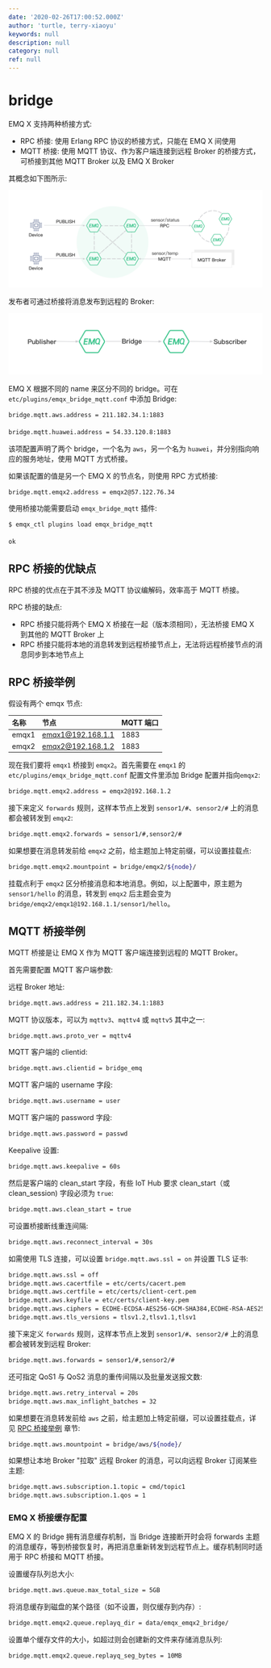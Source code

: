 ```yaml
---
date: '2020-02-26T17:00:52.000Z'
author: 'turtle, terry-xiaoyu'
keywords: null
description: null
category: null
ref: null
---
```


# bridge

EMQ X 支持两种桥接方式:

* RPC 桥接: 使用 Erlang RPC 协议的桥接方式，只能在 EMQ X 间使用
* MQTT 桥接: 使用 MQTT 协议、作为客户端连接到远程 Broker 的桥接方式，可桥接到其他 MQTT Broker 以及 EMQ X Broker

其概念如下图所示:

![image](../.gitbook/assets/bridge%20%281%29.png)

发布者可通过桥接将消息发布到远程的 Broker:

![image](../.gitbook/assets/bridges_3%20%281%29.png)

EMQ X 根据不同的 name 来区分不同的 bridge。可在 `etc/plugins/emqx_bridge_mqtt.conf` 中添加 Bridge:

```bash
bridge.mqtt.aws.address = 211.182.34.1:1883

bridge.mqtt.huawei.address = 54.33.120.8:1883
```

该项配置声明了两个 bridge，一个名为 `aws`，另一个名为 `huawei`，并分别指向响应的服务地址，使用 MQTT 方式桥接。

如果该配置的值是另一个 EMQ X 的节点名，则使用 RPC 方式桥接:

```bash
bridge.mqtt.emqx2.address = emqx2@57.122.76.34
```

使用桥接功能需要启动 `emqx_bridge_mqtt` 插件:

```bash
$ emqx_ctl plugins load emqx_bridge_mqtt

ok
```

## RPC 桥接的优缺点

RPC 桥接的优点在于其不涉及 MQTT 协议编解码，效率高于 MQTT 桥接。

RPC 桥接的缺点:

* RPC 桥接只能将两个 EMQ X 桥接在一起（版本须相同），无法桥接 EMQ X 到其他的 MQTT Broker 上
* RPC 桥接只能将本地的消息转发到远程桥接节点上，无法将远程桥接节点的消息同步到本地节点上

## RPC 桥接举例

假设有两个 emqx 节点:

| 名称 | 节点 | MQTT 端口 |
| :--- | :--- | :--- |
| emqx1 | [emqx1@192.168.1.1](mailto:emqx1@192.168.1.1) | 1883 |
| emqx2 | [emqx2@192.168.1.2](mailto:emqx2@192.168.1.2) | 1883 |

现在我们要将 `emqx1` 桥接到 `emqx2`。首先需要在 `emqx1` 的 `etc/plugins/emqx_bridge_mqtt.conf` 配置文件里添加 Bridge 配置并指向`emqx2`:

```bash
bridge.mqtt.emqx2.address = emqx2@192.168.1.2
```

接下来定义 `forwards` 规则，这样本节点上发到 `sensor1/#`、`sensor2/#` 上的消息都会被转发到 `emqx2`:

```bash
bridge.mqtt.emqx2.forwards = sensor1/#,sensor2/#
```

如果想要在消息转发前给 `emqx2` 之前，给主题加上特定前缀，可以设置挂载点:

```bash
bridge.mqtt.emqx2.mountpoint = bridge/emqx2/${node}/
```

挂载点利于 `emqx2` 区分桥接消息和本地消息。例如，以上配置中，原主题为 `sensor1/hello` 的消息，转发到 `emqx2` 后主题会变为 `bridge/emqx2/emqx1@192.168.1.1/sensor1/hello`。

## MQTT 桥接举例

MQTT 桥接是让 EMQ X 作为 MQTT 客户端连接到远程的 MQTT Broker。

首先需要配置 MQTT 客户端参数:

远程 Broker 地址:

```bash
bridge.mqtt.aws.address = 211.182.34.1:1883
```

MQTT 协议版本，可以为 `mqttv3`、`mqttv4` 或 `mqttv5` 其中之一:

```bash
bridge.mqtt.aws.proto_ver = mqttv4
```

MQTT 客户端的 clientid:

```bash
bridge.mqtt.aws.clientid = bridge_emq
```

MQTT 客户端的 username 字段:

```bash
bridge.mqtt.aws.username = user
```

MQTT 客户端的 password 字段:

```bash
bridge.mqtt.aws.password = passwd
```

Keepalive 设置:

```bash
bridge.mqtt.aws.keepalive = 60s
```

然后是客户端的 clean\_start 字段，有些 IoT Hub 要求 clean\_start（或 clean\_session\) 字段必须为 `true`:

```bash
bridge.mqtt.aws.clean_start = true
```

可设置桥接断线重连间隔:

```bash
bridge.mqtt.aws.reconnect_interval = 30s
```

如需使用 TLS 连接，可以设置 `bridge.mqtt.aws.ssl = on` 并设置 TLS 证书:

```bash
bridge.mqtt.aws.ssl = off
bridge.mqtt.aws.cacertfile = etc/certs/cacert.pem
bridge.mqtt.aws.certfile = etc/certs/client-cert.pem
bridge.mqtt.aws.keyfile = etc/certs/client-key.pem
bridge.mqtt.aws.ciphers = ECDHE-ECDSA-AES256-GCM-SHA384,ECDHE-RSA-AES256-GCM-SHA384
bridge.mqtt.aws.tls_versions = tlsv1.2,tlsv1.1,tlsv1
```

接下来定义 `forwards` 规则，这样本节点上发到 `sensor1/#`、`sensor2/#` 上的消息都会被转发到远程 Broker:

```bash
bridge.mqtt.aws.forwards = sensor1/#,sensor2/#
```

还可指定 QoS1 与 QoS2 消息的重传间隔以及批量发送报文数:

```bash
bridge.mqtt.aws.retry_interval = 20s
bridge.mqtt.aws.max_inflight_batches = 32
```

如果想要在消息转发前给 `aws` 之前，给主题加上特定前缀，可以设置挂载点，详见 [RPC 桥接举例](bridge.md#rpc-bridge-example) 章节:

```bash
bridge.mqtt.aws.mountpoint = bridge/aws/${node}/
```

如果想让本地 Broker "拉取" 远程 Broker 的消息，可以向远程 Broker 订阅某些主题:

```bash
bridge.mqtt.aws.subscription.1.topic = cmd/topic1
bridge.mqtt.aws.subscription.1.qos = 1
```

### EMQ X 桥接缓存配置

EMQ X 的 Bridge 拥有消息缓存机制，当 Bridge 连接断开时会将 forwards 主题的消息缓存，等到桥接恢复时，再把消息重新转发到远程节点上。缓存机制同时适用于 RPC 桥接和 MQTT 桥接。

设置缓存队列总大小:

```bash
bridge.mqtt.aws.queue.max_total_size = 5GB
```

将消息缓存到磁盘的某个路径（如不设置，则仅缓存到内存）:

```bash
bridge.mqtt.emqx2.queue.replayq_dir = data/emqx_emqx2_bridge/
```

设置单个缓存文件的大小，如超过则会创建新的文件来存储消息队列:

```bash
bridge.mqtt.emqx2.queue.replayq_seg_bytes = 10MB
```

